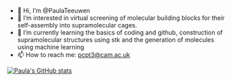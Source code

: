 - 👋 Hi, I’m @PaulaTeeuwen
- 👀 I’m interested in virtual screening of molecular building blocks for their self-assembly into supramolecular cages.
- 🌱 I’m currently learning the basics of coding and github, construction of supramolecular structures using stk and the generation of molecules using machine learning
- 📫 How to reach me: pcpt3@cam.ac.uk

[![Paula's GitHub stats](https://github-readme-stats.vercel.app/api?username=PaulaTeeuwen)](https://github.com/anuraghazra/github-readme-stats)
